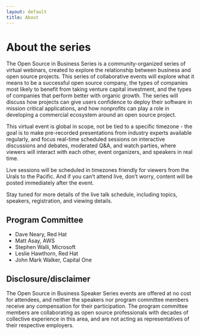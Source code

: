```yaml
---
layout: default
title: About
---
```


# About the series

The Open Source in Business Series is a community-organized series of virtual webinars, created to explore the relationship between business and open source projects. This series of collaborative events will explore what it means to be a successful open source company, the types of companies most likely to benefit from taking venture capital investment, and the types of companies that perform better with organic growth. The series will discuss how projects can give users confidence to deploy their software in mission critical applications, and how nonprofits can play a role in developing a commercial ecosystem around an open source project.

This virtual event is global in scope, not be tied to a specific timezone - the goal is to make pre-recorded presentations from industry experts available regularly, and focus real-time scheduled sessions on interactive discussions and debates, moderated Q&A, and watch parties, where viewers will interact with each other, event organizers, and speakers in real time.

Live sessions will be scheduled in timezones friendly for viewers from the Urals to the Pacific. And if you can’t attend live, don’t worry, content will be posted immediately after the event.

Stay tuned for more details of the live talk schedule, including topics, speakers, registration, and viewing details.

## Program Committee

* Dave Neary, Red Hat
* Matt Asay, AWS
* Stephen Walli, Microsoft
* Leslie Hawthorn, Red Hat
* John Mark Walker, Capital One

## Disclosure/disclaimer

The Open Source in Business Speaker Series events are offered at no cost for attendees, 
and neither the speakers nor program committee members receive any compensation for
their participation. The program committee members are collaborating as open source
professionals with decades of collective experience in this area, and are not acting as
representatives of their respective employers.
